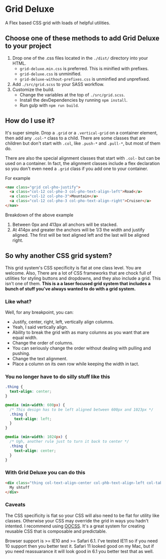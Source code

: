# Grid Deluxe

A Flex based CSS grid with loads of helpful utilities.

## Choose one of these methods to add Grid Deluxe to your project

1. Drop one of the .css files located in the `./dist/` directory into your HTML.
    * `grid-deluxe.min.css` is preferred. This is minified with prefixes.
    * `grid-deluxe.css` is unminified.
    * `grid-deluxe-without-prefixes.css` is unminfied and unprefixed.
2. Add `./src/grid.scss` to your SASS workflow.
3. Customize the build.
    * Change the variables at the top of `./src/grid.scss`.
    * Install the devDependencies by running `npm install`.
    * Run gulp with `npm run build`.

## How do I use it?

It's super simple. Drop a `.grid` or a `.vertical-grid` on a container element, then add any `.col-*` class to a child. There are some classes that are children but don't start with `.col`, like `.push-*` and `.pull-*`, but most of them do.

There are also the special alignment classes that start with `.col-` but can be used on a container. In fact, the alignment classes include a flex declaration so you don't even need a `.grid` class if you add one to your container.

For example

```html
<nav class="grid col-pho-justify">
  <a class="col-12 col-pho-3 col-pho-text-align-left">Road</a>
  <a class="col-12 col-pho-3">Mountain</a>
  <a class="col-12 col-pho-3 col-pho-text-align-right">Cruiser</a>
</nav>
```

Breakdown of the above example
1. Between 0px and 413px all anchors will be stacked.
2. At 414px and greater the anchors will be 1/3 the width and justify aligned. The first will be text aligned left and the last will be aligned right.

## So why another CSS grid system?

This grid system's CSS specificity is flat at one class level. You are welcome. Also, There are a lot of CSS frameworks that are chock full of utilities for styling buttons and dropdowns, and they also include a grid. This isn't one of them.
**This is a a laser focused grid system that includes a bunch of stuff you've always wanted to do with a grid system.**

### Like what?

Well, for any breakpoint, you can:

* Justify, center, right, left, vertically align columns.
* Yeah, I said vertically align.
* Ability to break the grid with as many columns as you want that are equal width.
* Change the order of columns.
* You can seriously change the order without dealing with pulling and pushing.
* Change the text alignment.
* Place a column on its own row while keeping the width in tact.

### You no longer have to do silly stuff like this

```css
.thing {
  text-align: center;
}

@media (min-width: 600px) {
  /* This design has to be left aligned between 600px and 1023px */
  .thing {
    text-align: left;
  }
}

@media (min-width: 1024px) {
  /* Ugh, another rule just to turn it back to center */
  .thing {
    text-align: center;
  }
}
```

### With Grid Deluxe you can do this

```html
<div class="thing col-text-align-center col-phb-text-align-left col-tab-text-align-center">
  My shtuff
</div>
```

### Caveats

The CSS specificity is flat so your CSS will also need to be flat for utility like classes. Otherwise your CSS may override the grid in ways you hadn't intented. I recommend using [OOCSS](https://github.com/stubbornella/oocss/wiki). It's a great system for creating reusable CSS that is composable and predictable.

Browser support is >= IE10 and >= Safari 6.1. I've tested IE11 so if you need 10 support then you better test it. Safari 11 looked good on my Mac, but if you need reassuarance it will look good in 6.1 you better test that as well. 


